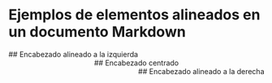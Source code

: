 # Ejemplos de elementos alineados en un documento Markdown

<div align="left">
## Encabezado alineado a la izquierda
</div>

<div align="center">
## Encabezado centrado
</div>

<div align="right">
## Encabezado alineado a la derecha
</div>
